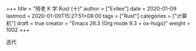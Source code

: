 +++
title = "陪老 K 学 Rust (十)"
author = ["Evilee"]
date = 2020-01-09
lastmod = 2020-01-09T15:27:51+08:00
tags = ["Rust"]
categories = ["计算机"]
draft = true
creator = "Emacs 26.3 (Org mode 9.3 + ox-hugo)"
weight = 1002
+++

迭代
<!--more-->
